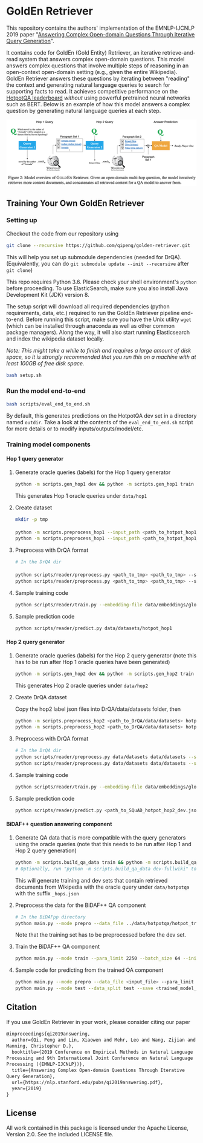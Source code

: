# GoldEn Retriever

This repository contains the authors' implementation of the EMNLP-IJCNLP 2019 paper "[Answering Complex Open-domain Questions Through Iterative Query Generation](https://arxiv.org/pdf/1910.07000.pdf)".

It contains code for GoldEn (Gold Entity) Retriever, an iterative retrieve-and-read system that answers complex open-domain questions. This model answers complex questions that involve multiple steps of reasoning in an open-context open-domain setting (e.g., given the entire Wikipedia). GoldEn Retriever answers these questions by iterating between "reading" the context and generating natural language queries to search for supporting facts to read. It achieves competitive performance on the [HotpotQA leaderboard](https://hotpotqa.github.io/) _without_ using powerful pretrained neural networks such as BERT. Below is an example of how this model answers a complex question by generating natural language queries at each step.

![GoldEn Retriever model architecture](fig/golden-retriever.png)


## Training Your Own GoldEn Retriever


### Setting up
Checkout the code from our repository using
```bash
git clone --recursive https://github.com/qipeng/golden-retriever.git
```
This will help you set up submodule dependencies (needed for DrQA). (Equivalently, you can do `git submodule update --init --recursive` after `git clone`)

This repo requires Python 3.6. Please check your shell environment's `python` before proceeding. To use ElasticSearch, make sure you also install Java Development Kit (JDK) version 8.

The setup script will download all required dependencies (python requirements,
data, etc.) required to run the GoldEn Retriever pipeline end-to-end. Before running this script, make sure you have the Unix utility `wget` (which can be installed through anaconda as well as other common package managers).
Along the way, it will also start running Elasticsearch and index the
wikipedia dataset locally.

_Note: This might take a while to finish and requires a large amount of disk space, so it is strongly recommended that you run this on a machine with at least 100GB of free disk space._

```bash
bash setup.sh
```

### Run the model end-to-end

```bash
bash scripts/eval_end_to_end.sh
```

By default, this generates predictions on the HotpotQA dev set in a directory named `outdir`. Take a look at the contents of the `eval_end_to_end.sh` script for more details
or to modify inputs/outputs/model/etc.

### Training model components

#### Hop 1 query generator

1. Generate oracle queries (labels) for the Hop 1 query generator

	```bash
	python -m scripts.gen_hop1 dev && python -m scripts.gen_hop1 train
	```
	This generates Hop 1 oracle queries under `data/hop1`
2. Create dataset

	```bash
	mkdir -p tmp

	python -m scripts.preprocess_hop1 --input_path <path_to_hotpot_hop1_train.json> --output_path ./tmp/hotpot_hop1_squad_train.json
	python -m scripts.preprocess_hop1 --input_path <path_to_hotpot_hop1_dev.json> --output_path ./tmp/hotpot_hop1_squad_dev.json
	```
3. Preprocess with DrQA format

	```bash
	# In the DrQA dir

	python scripts/reader/preprocess.py <path_to_tmp> <path_to_tmp> --split hotpot_hop1_squad_train --workers 4
	python scripts/reader/preprocess.py <path_to_tmp> <path_to_tmp> --split hotpot_hop1_squad_dev --workers 4
	```
4. Sample training code

	```bash
	python scripts/reader/train.py --embedding-file data/embeddings/glove.840B.300d.txt --tune-partial 500 --train-file <path_to_hotpot_hop1_squad_train-processed-corenlp.txt> --dev-file <path_to_hotpot_hop1_squad_dev-processed-corenlp.txt> --dev-json hotpot_hop1_squad_dev.json --hidden-size 128 --parallel True --data-workers 10 --batch-size 32 --test-batch-size 128 --learning-rate 0.001 --model-dir <path_to_model_tmp> --max-len 50 --model-name hop1_model
	```
5. Sample prediction code

	```bash
	python scripts/reader/predict.py data/datasets/hotpot_hop1
	```

#### Hop 2 query generator

1. Generate oracle queries (labels) for the Hop 2 query generator (note this has to be run after Hop 1 oracle queries have been generated)

	```bash
	python -m scripts.gen_hop2 dev && python -m scripts.gen_hop2 train
	```
	This generates Hop 2 oracle queries under `data/hop2`
2. Create DrQA dataset

	Copy the hop2 label json files into DrQA/data/datasets folder, then

	```bash
	python -m scripts.preprocess_hop2 <path_to_DrQA/data/datasets> hotpot_hop2_train.json
	python -m scripts.preprocess_hop2 <path_to_DrQA/data/datasets> hotpot_hop2_dev.json
	```
3.  Preprocess with DrQA format

	```bash
	# In the DrQA dir
	python scripts/reader/preprocess.py data/datasets data/datasets --split SQuAD_hotpot_hop2_dev --workers 4
	python scripts/reader/preprocess.py data/datasets data/datasets --split SQuAD_hotpot_hop2_train --workers 4
	```
4. Sample training code

	```bash
	python scripts/reader/train.py --embedding-file data/embeddings/glove.840B.300d.txt --tune-partial 1000 --max-len 20 --train-file <path_to_SQuAD_hotpot_hop2_train-processed-corenlp.txt> --dev-file <path_to_SQuAD_hotpot_hop2_dev-processed-corenlp.txt> --dev-json <path_to_SQuAD_hotpot_hop2_dev.json> --model-dir <path_to_model_tmp> --model-name hop2_model --expand-dictionary False --num-epochs 40
	```
5. Sample prediction code

	```bash
	python scripts/reader/predict.py <path_to_SQuAD_hotpot_hop2_dev.json> --model <path_to_hop2_model> --embedding-file data/embeddings/glove.840B.300d.txt --out-dir data/datasets
	```

#### BiDAF++ question answering component

1. Generate QA data that is more compatible with the query generators using the oracle queries (note that this needs to be run after Hop 1 and Hop 2 query generation)

	```bash
	python -m scripts.build_qa_data train && python -m scripts.build_qa_data dev-distractor
	# Optionally, run "python -m scripts.build_qa_data dev-fullwiki" to generate a dev set from the oracle queries where the gold paragraphs are not guanranteed to be contained
	```
	This will generate training and dev sets that contain retrieved documents from Wikipedia with the oracle query under `data/hotpotqa` with the suffix `_hops.json`
2. Preprocess the data for the BiDAF++ QA component

	```bash
	# In the BiDAFpp directory
	python main.py --mode prepro --data_file ../data/hotpotqa/hotpot_train_hops.json --para_limit 2250 --data_split train && python main.py --mode prepro --data_file ../data/hotpotqa/hotpot_dev_distractor_hops.json --para_limit 2250 --data_split dev
	```
	Note that the training set has to be preprocessed before the dev set.
3. Train the BiDAF++ QA component

	```bash
	python main.py --mode train --para_limit 2250 --batch_size 64 --init_lr 0.001 --patience 3 --keep_prob .9 --sp_lambda 10.0 --period 20 --max_grad_norm 5 --hidden 128
	```
4. Sample code for predicting from the trained QA component

	```bash
	python main.py --mode prepro --data_file <input_file> --para_limit 2250 --data_split test --fullwiki # preprocess the input data
  	python main.py --mode test --data_split test --save <trained_model_directory> --prediction_file <output_file_name> --sp_threshold .33 --sp_lambda 10.0 --fullwiki --hidden 128 --batch_size 16
  	```

## Citation

If you use GoldEn Retriever in your work, please consider citing our paper

```
@inproceedings{qi2019answering,
  author={Qi, Peng and Lin, Xiaowen and Mehr, Leo and Wang, Zijian and Manning, Christopher D.},
  booktitle={2019 Conference on Empirical Methods in Natural Language Processing and 9th International Joint Conference on Natural Language Processing ({EMNLP-IJCNLP})},
  title={Answering Complex Open-domain Questions Through Iterative Query Generation},
  url={https://nlp.stanford.edu/pubs/qi2019answering.pdf},
  year={2019}
}
```

## License

All work contained in this package is licensed under the Apache License, Version 2.0. See the included LICENSE file.
